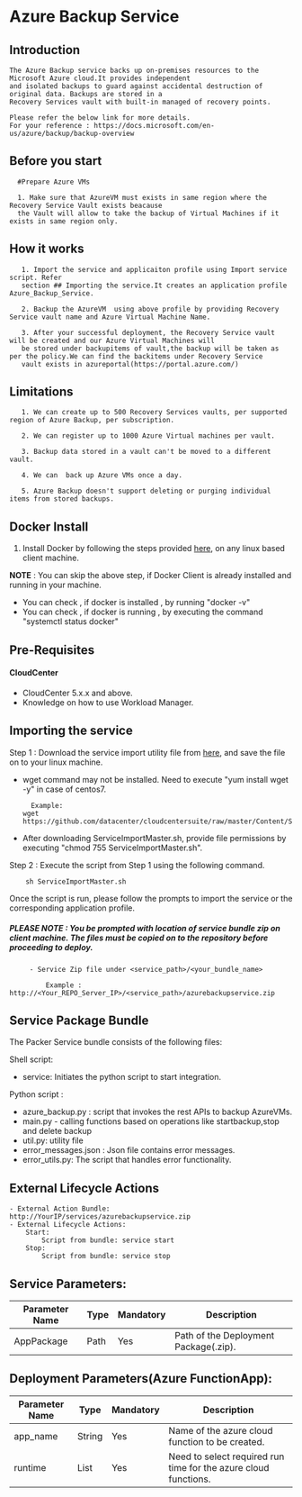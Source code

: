 # Azure Backup Service

   ## Introduction
	The Azure Backup service backs up on-premises resources to the Microsoft Azure cloud.It provides independent 
	and isolated backups to guard against accidental destruction of original data. Backups are stored in a 
	Recovery Services vault with built-in managed of recovery points. 
	
	Please refer the below link for more details.
	For your reference : https://docs.microsoft.com/en-us/azure/backup/backup-overview
	
   ## Before you start
      #Prepare Azure VMs
	  
	  1. Make sure that AzureVM must exists in same region where the Recovery Service Vault exists beacause
	  the Vault will allow to take the backup of Virtual Machines if it exists in same region only.
	
   ## How it works
       1. Import the service and applicaiton profile using Import service script. Refer 
	   section ## Importing the service.It creates an application profile Azure_Backup_Service.
       
       2. Backup the AzureVM  using above profile by providing Recovery Service vault name and Azure Virtual Machine Name.
	   
	   3. After your successful deployment, the Recovery Service vault will be created and our Azure Virtual Machines will 
	   be stored under backupitems of vault,the backup will be taken as per the policy.We can find the backitems under Recovery Service
	   vault exists in azureportal(https://portal.azure.com/)
		
   ## Limitations
       1. We can create up to 500 Recovery Services vaults, per supported region of Azure Backup, per subscription.
	   
	   2. We can register up to 1000 Azure Virtual machines per vault.
	   
	   3. Backup data stored in a vault can't be moved to a different vault.
	   
	   4. We can  back up Azure VMs once a day.
	   
	   5. Azure Backup doesn't support deleting or purging individual items from stored backups.

   ## Docker Install

1. Install Docker by following the steps provided [here](https://github.com/datacenter/cloudcentersuite/raw/master/Content/dockerimages/Steps%20for%20Installation%20of%20Docker%20CE%20on%20CentOS7_V2.docx), on any linux based client machine.

**NOTE** : You can skip the above step, if Docker Client is already installed and running in your machine. 
- You can check , if docker is installed , by running "docker -v"
- You can check , if docker is running , by executing the command "systemctl status docker"	
 	

## Pre-Requisites
#### CloudCenter
- CloudCenter 5.x.x and above.
- Knowledge on how to use Workload Manager. 
 

## Importing the service

Step 1 : Download the service import utility file  from [here](https://raw.githubusercontent.com/datacenter/cloudcentersuite/master/Content/Scripts/ServiceImportMaster.sh), and save the file on to your linux machine.
- wget command may not be installed. Need to execute "yum install wget -y" in case of centos7.

	    Example: 
      wget https://github.com/datacenter/cloudcentersuite/raw/master/Content/Scripts/ServiceImportMaster.sh
				
- After downloading ServiceImportMaster.sh, provide file permissions by executing "chmod 755 ServiceImportMaster.sh".

Step 2 : Execute the script from Step 1 using the following command.

        sh ServiceImportMaster.sh

Once the script is run, please follow the prompts to import the service or the corresponding application profile.

##### PLEASE NOTE : You be prompted with location of service bundle zip on client machine. The files must be copied on to the repository before proceeding to deploy.

         - Service Zip file under <service_path>/<your_bundle_name>
                    
             Example : http://<Your_REPO_Server_IP>/<service_path>/azurebackupservice.zip
			 

## Service Package Bundle

The Packer Service bundle consists of the following files:

Shell script:
 - service: Initiates the python script to start integration.

Python script :
 - azure_backup.py : script that invokes the rest APIs to backup AzureVMs. 
 - main.py - calling functions based on operations like startbackup,stop and delete backup
 - util.py: utility file
 - error_messages.json : Json file contains error messages.
 - error_utils.py: The script that handles error functionality.
  

## External Lifecycle Actions
    - External Action Bundle:   http://YourIP/services/azurebackupservice.zip
    - External Lifecycle Actions:
        Start:
            Script from bundle: service start
        Stop:
            Script from bundle: service stop

## Service Parameters:
| Parameter Name| Type	 | Mandatory |Description | 
| ------ | ------ | ------ | ------ 
| AppPackage | Path |	Yes |Path of the Deployment Package(.zip). | 


## Deployment Parameters(Azure FunctionApp):
| Parameter Name| Type	 | Mandatory |Description |  
| ------ | ------ | ------ | ------   
| app_name |	String | Yes | Name of the azure cloud function to be created. |
| runtime | List | Yes | Need to select required run time for the azure cloud functions. | 


